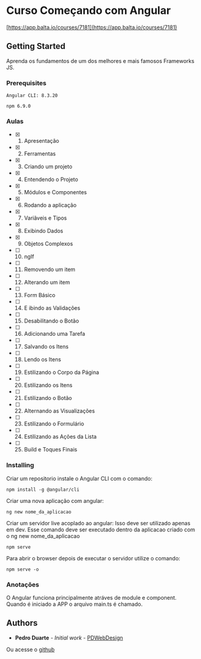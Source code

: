 # Curso Começando com Angular 

[https://app.balta.io/courses/7181](https://app.balta.io/courses/7181)

## Getting Started

Aprenda os fundamentos de um dos melhores e mais famosos Frameworks JS.

### Prerequisites

```
Angular CLI: 8.3.20
```

```
npm 6.9.0
```

### Aulas

- [x] 1. Apresentação
- [x] 2. Ferramentas
- [x] 3. Criando um projeto
- [x] 4. Entendendo o Projeto
- [x] 5. Módulos e Componentes
- [x] 6. Rodando a aplicação
- [x] 7. Variãveis e Tipos
- [x] 8. Exibindo Dados
- [x] 9. Objetos Complexos
- [ ] 10. ngIf
- [ ] 11. Removendo um item
- [ ] 12. Alterando um item
- [ ] 13. Form Básico
- [ ] 14. E ibindo as Validações
- [ ] 15. Desabilitando o Botão  
- [ ] 16. Adicionando uma Tarefa 
- [ ] 17. Salvando os Itens 
- [ ] 18. Lendo os Itens 
- [ ] 19. Estilizando o Corpo da Página 
- [ ] 20. Estilizando os Itens  
- [ ] 21. Estilizando o Botão 
- [ ] 22. Alternando as Visualizações  
- [ ] 23. Estilizando o Formulário  
- [ ] 24. Estilizando as Ações da Lista  
- [ ] 25. Build e Toques Finais  

### Installing

Criar um repositorio instale o Angular CLI com o comando:

```
npm install -g @angular/cli
```

Criar uma nova aplicação com angular:

```
ng new nome_da_aplicacao
```

Criar um servidor live acoplado ao angular: 
Isso deve ser utilizado apenas em dev.
Esse comando deve ser executado dentro da aplicacao criado com o ng new nome_da_aplicacao

```
npm serve
```

Para abrir o browser depois de executar o servidor utilize o comando:

```
npm serve -o
```

### Anotações

O Angular funciona principalmente atráves de module e component.
Quando é iniciado a APP o arquivo main.ts é chamado.

## Authors

* **Pedro Duarte** - *Initial work* - [PDWebDesign](http://pdwebdesign.com.br/)

Ou acesse o [github](https://github.com/pdwebdesign/) 

